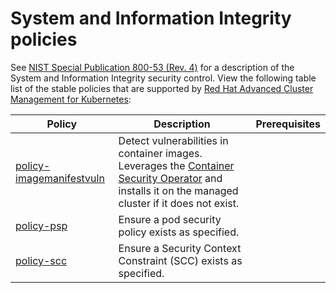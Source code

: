 # System and Information Integrity policies

See [NIST Special Publication 800-53 (Rev. 4)](https://nvd.nist.gov/800-53/Rev4/control/CA-1) for a description of the System and Information Integrity security control. 
View the following table list of the stable policies that are supported by [Red Hat Advanced Cluster Management for Kubernetes](https://access.redhat.com/documentation/en-us/red_hat_advanced_cluster_management_for_kubernetes/2.1/html-single/security/index#kubernetes-configuration-policy-controller):

Policy  | Description | Prerequisites
------- | ----------- | -------------
[policy-imagemanifestvuln](./SI-System-and-Information-Integrity/policy-imagemanifestvuln.yaml) | Detect vulnerabilities in container images. Leverages the [Container Security Operator](https://github.com/quay/container-security-operator) and installs it on the managed cluster if it does not exist. |
[policy-psp](./SI-System-and-Information-Integrity/policy-psp.yaml) | Ensure a pod security policy exists as specified. |
[policy-scc](./SI-System-and-Information-Integrity/policy-scc.yaml) | Ensure a Security Context Constraint (SCC) exists as specified. |
